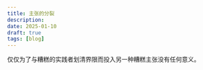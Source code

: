 ```yaml
---
title: 主张的分裂
description: 
date: 2025-01-10
draft: true 
tags: [blog] 
---
```

仅仅为了与糟糕的实践者划清界限而投入另一种糟糕主张没有任何意义。